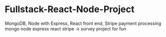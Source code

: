 # Fullstack-React-Node-Project
MongoDB, Node with Express, React front end, Stripe payment processing
mongo node express react stripe -> survey project for fun
